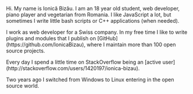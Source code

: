 <p>Hi. My name is Ionică Bizău. I am an 18 year old student, web developer, piano player and vegetarian from Romania. I like JavaScript a lot, but sometimes I write little bash scripts or C++ applications (when needed).</p>
<p>I work as web developer for a Swiss company. In my free time I like to write plugins and modules that I publish on [GitHub](https://github.com/IonicaBizau), where I maintain more than 100 open source projects.</p>
<p>Every day I spend a little time on StackOverflow being an [active user](http://stackoverflow.com/users/1420197/ionica-bizau).</p>
<p>Two years ago I switched from Windows to Linux entering in the open source world.</p>
